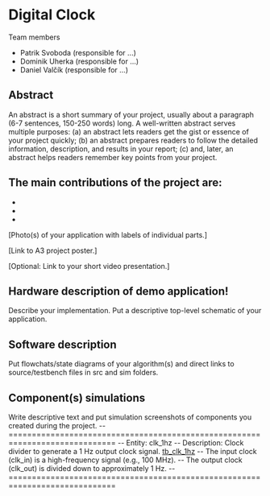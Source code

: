 # Digital Clock
Team members
- Patrik Svoboda (responsible for ...)
- Dominik Uherka (responsible for ...)
- Daniel Valčík (responsible for ...)


## Abstract
An abstract is a short summary of your project, usually about a paragraph (6-7 sentences, 150-250 words) long. A well-written abstract serves multiple purposes: (a) an abstract lets readers get the gist or essence of your project quickly; (b) an abstract prepares readers to follow the detailed information, description, and results in your report; (c) and, later, an abstract helps readers remember key points from your project.


## The main contributions of the project are:
-
-
-

[Photo(s) of your application with labels of individual parts.]

[Link to A3 project poster.]

[Optional: Link to your short video presentation.]


## Hardware description of demo application!

Describe your implementation. Put a descriptive top-level schematic of your application.


## Software description
Put flowchats/state diagrams of your algorithm(s) and direct links to source/testbench files in src and sim folders.


## Component(s) simulations
Write descriptive text and put simulation screenshots of components you created during the project.
-- =============================================================================
-- Entity: clk_1hz
-- Description: Clock divider to generate a 1 Hz output clock signal.
[tb_clk_1hz]([https://github.com/user-attachments/assets/2bc5c727-ae9a-49c7-b9eb-7ac0147ebc0b](https://github.com/v256599/Digital_Clock_UVS/blob/main/Testbenches/tb_clk_1hz.png?raw=true))
-- The input clock (clk_in) is a high-frequency signal (e.g., 100 MHz).
-- The output clock (clk_out) is divided down to approximately 1 Hz.
-- =============================================================================
